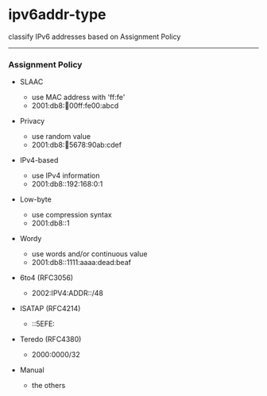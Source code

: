 ipv6addr-type
=============

classify IPv6 addresses based on Assignment Policy

---

### Assignment Policy

* SLAAC
	- use MAC address with 'ff:fe'
	- 2001:db8::1234:00ff:fe00:abcd
* Privacy
	- use random value
	- 2001:db8::1234:5678:90ab:cdef
* IPv4-based
	- use IPv4 information
	- 2001:db8::192:168:0:1
* Low-byte
	- use compression syntax
	- 2001:db8::1
* Wordy
	- use words and/or continuous value
	- 2001:db8::1111:aaaa:dead:beaf
* 6to4 (RFC3056)
	- 2002:IPV4:ADDR::/48
* ISATAP (RFC4214)
	- ::5EFE:<IPv4 ADDR>
* Teredo (RFC4380)
	- 2000:0000/32

* Manual
	- the others


